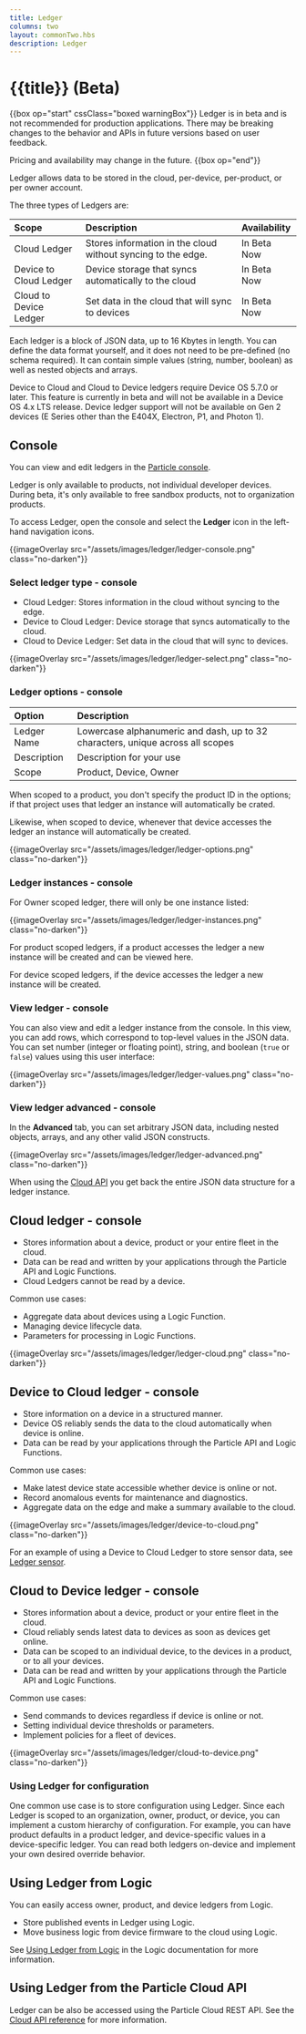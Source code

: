 ```yaml
---
title: Ledger
columns: two
layout: commonTwo.hbs
description: Ledger
---
```


# {{title}} (Beta)

{{box op="start" cssClass="boxed warningBox"}}
Ledger is in beta and is not recommended for production applications. There may be breaking changes to the behavior 
and APIs in future versions based on user feedback. 

Pricing and availability may change in the future.
{{box op="end"}}

Ledger allows data to be stored in the cloud, per-device, per-product, or per owner account. 

The three types of Ledgers are:

| Scope | Description | Availability |
| :--- | :--- | :--- |
| Cloud Ledger | Stores information in the cloud without syncing to the edge. | In Beta Now |
| Device to Cloud Ledger | Device storage that syncs automatically to the cloud | In Beta Now |
| Cloud to Device Ledger | Set data in the cloud that will sync to devices | In Beta Now |

Each ledger is a block of JSON data, up to 16 Kbytes in length. You can define the data format yourself, and it does not need to be pre-defined (no schema required). It can contain simple values (string, number, boolean) as well as nested objects and arrays.

Device to Cloud and Cloud to Device ledgers require Device OS 5.7.0 or later. This feature is currently in beta and will not be available in a Device OS 4.x LTS release. Device ledger support will not be available on Gen 2 devices (E Series other than the E404X, Electron, P1, and Photon 1).

## Console

You can view and edit ledgers in the [Particle console](https://console.particle.io). 

Ledger is only available to products, not individual developer devices. During beta, it's only available to free sandbox products, not to organization products.

To access Ledger, open the console and select the **Ledger** icon in the left-hand navigation icons.

{{imageOverlay src="/assets/images/ledger/ledger-console.png" class="no-darken"}}

### Select ledger type - console

- Cloud Ledger: Stores information in the cloud without syncing to the edge.
- Device to Cloud Ledger: Device storage that syncs automatically to the cloud.
- Cloud to Device Ledger: Set data in the cloud that will sync to devices.

{{imageOverlay src="/assets/images/ledger/ledger-select.png" class="no-darken"}}

### Ledger options - console

| Option | Description |
| :--- | :--- |
| Ledger Name | Lowercase alphanumeric and dash, up to 32 characters, unique across all scopes |
| Description | Description for your use |
| Scope | Product, Device, Owner |

When scoped to a product, you don't specify the product ID in the options; if that project uses that ledger an instance will automatically be crated.

Likewise, when scoped to device, whenever that device accesses the ledger an instance will automatically be created.

{{imageOverlay src="/assets/images/ledger/ledger-options.png" class="no-darken"}}

### Ledger instances - console

For Owner scoped ledger, there will only be one instance listed:

{{imageOverlay src="/assets/images/ledger/ledger-instances.png" class="no-darken"}}

For product scoped ledgers, if a product accesses the ledger a new instance will be created and can be viewed here.

For device scoped ledgers, if the device accesses the ledger a new instance will be created. 

### View ledger - console

You can also view and edit a ledger instance from the console. In this view, you can add rows, which correspond to top-level values in the JSON data. You can set number (integer or floating point), string, and boolean (`true` or `false`) values using this user interface:

{{imageOverlay src="/assets/images/ledger/ledger-values.png" class="no-darken"}}

### View ledger advanced - console

In the **Advanced** tab, you can set arbitrary JSON data, including nested objects, arrays, and any other valid JSON constructs.

{{imageOverlay src="/assets/images/ledger/ledger-advanced.png" class="no-darken"}}

When using the [Cloud API](/reference/cloud-apis/api/#ledger) you get back the entire JSON data structure for a ledger instance.

## Cloud ledger - console

- Stores information about a device, product or your entire fleet in the cloud.
- Data can be read and written by your applications through the Particle API and Logic Functions.
- Cloud Ledgers cannot be read by a device.

Common use cases:

- Aggregate data about devices using a Logic Function.
- Managing device lifecycle data.
- Parameters for processing in Logic Functions.

{{imageOverlay src="/assets/images/ledger/ledger-cloud.png" class="no-darken"}}

## Device to Cloud ledger - console

- Store information on a device in a structured manner.
- Device OS reliably sends the data to the cloud automatically when device is online.
- Data can be read by your applications through the Particle API and Logic Functions.

Common use cases:

- Make latest device state accessible whether device is online or not.
- Record anomalous events for maintenance and diagnostics.
- Aggregate data on the edge and make a summary available to the cloud.

{{imageOverlay src="/assets/images/ledger/device-to-cloud.png" class="no-darken"}}

For an example of using a Device to Cloud Ledger to store sensor data, see [Ledger sensor](/getting-started/logic-ledger/ledger-sensor).


## Cloud to Device ledger - console

- Stores information about a device, product or your entire fleet in the cloud.
- Cloud reliably sends latest data to devices as soon as devices get online.
- Data can be scoped to an individual device, to the devices in a product, or to all your devices.
- Data can be read and written by your applications through the Particle API and Logic Functions.

Common use cases:

- Send commands to devices regardless if device is online or not.
- Setting individual device thresholds or parameters.
- Implement policies for a fleet of devices.

{{imageOverlay src="/assets/images/ledger/cloud-to-device.png" class="no-darken"}}

### Using Ledger for configuration

One common use case is to store configuration using Ledger. Since each Ledger is scoped to an organization, owner, product, or device, you can implement a custom hierarchy of configuration. For example, you can have product defaults in a product ledger, and device-specific values in a device-specific ledger. You can read both ledgers on-device and implement your own desired override behavior.



## Using Ledger from Logic

You can easily access owner, product, and device ledgers from Logic.

- Store published events in Ledger using Logic.
- Move business logic from device firmware to the cloud using Logic.

See [Using Ledger from Logic](/getting-started/logic-ledger/logic/#using-ledger-from-logic) in the Logic documentation for more information.

## Using Ledger from the Particle Cloud API

Ledger can be also be accessed using the Particle Cloud REST API. See the [Cloud API reference](/reference/cloud-apis/api/#ledger) for more information.


